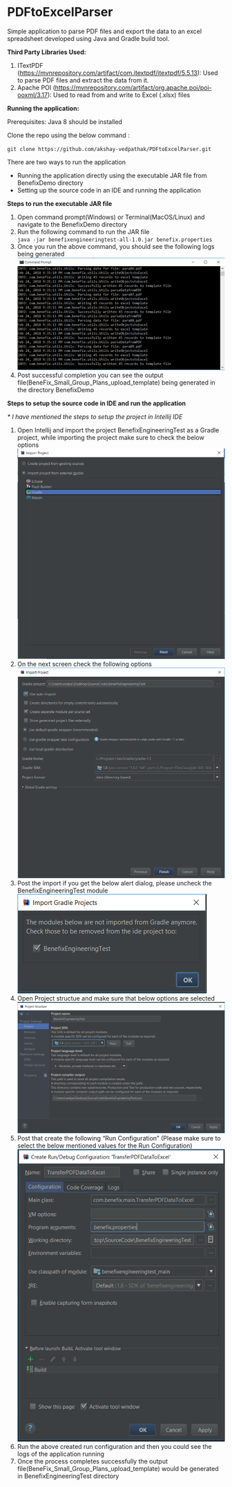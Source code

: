 # PDFtoExcelParser

Simple application to parse PDF files and export the data to an excel spreadsheet
developed using Java and Gradle build tool.

<b>Third Party Libraries Used:</b>
1.	ITextPDF (https://mvnrepository.com/artifact/com.itextpdf/itextpdf/5.5.13): Used to parse PDF files and extract the data from it.
2.	Apache POI (https://mvnrepository.com/artifact/org.apache.poi/poi-ooxml/3.17): Used to read from and write to Excel (.xlsx) files 

<b>Running the application:</b>

Prerequisites: Java 8 should be installed

Clone the repo using the below command :

`git clone https://github.com/akshay-vedpathak/PDFtoExcelParser.git`

There are two ways to run the application
- Running the application directly using the executable JAR file from BenefixDemo directory
- Setting up the source code in an IDE and running the application   

<b>Steps to run the executable JAR file</b>

1. Open command prompt(Windows) or Terminal(MacOS/Linux) and navigate to the BenefixDemo directory
2. Run the following command to run the JAR file <br>
`java -jar benefixengineeringtest-all-1.0.jar benefix.properties`
3. Once you run the above command, you should see the following logs being generated
![image](etc/logs.PNG)
4. Post successful completion you can see the output file(BeneFix_Small_Group_Plans_upload_template) being generated in the directory BenefixDemo

<b>Steps to setup the source code in IDE and run the application</b>

_* I have mentioned the steps to setup the project in Intellij IDE_

1. Open Intellij and import the project BenefixEngineeringTest as a Gradle project, 
while importing the project make sure to check the below options
![image](etc/importProject.png)
2. On the next screen check the following options
![image](etc/importProject1.png)
3. Post the import if you get the below alert dialog, please uncheck the BenefixEngineeringTest module
![image](etc/alertDialog.png)
4. Open Project structue and make sure that below options are selected
![image](etc/projectStructure.png)
5. Post that create the following “Run Configuration” (Please make sure to select the below mentioned values for the Run Configuration)
![image](etc/runConfiguration.png)
6. Run the above created run configuration and then you could see the logs of the application running
7. Once the process completes successfully the output file(BeneFix_Small_Group_Plans_upload_template)
 would be generated in BenefixEngineeringTest directory


